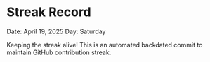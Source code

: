 # Streak Record

Date: April 19, 2025
Day: Saturday

Keeping the streak alive! This is an automated backdated commit to maintain GitHub contribution streak.